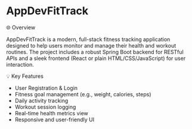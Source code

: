 # AppDevFitTrack

🌐 Overview

AppDevFitTrack is a modern, full-stack fitness tracking application designed to help users monitor and manage their health and workout routines. The project includes a robust Spring Boot backend for RESTful APIs and a sleek frontend (React or plain HTML/CSS/JavaScript) for user interaction.

💡 Key Features

- User Registration & Login
- Fitness goal management (e.g., weight, calories, steps)
- Daily activity tracking
- Workout session logging
- Real-time health metrics view
- Responsive and user-friendly UI



